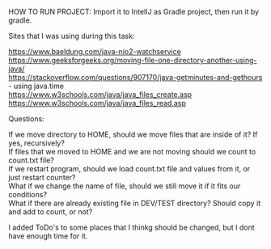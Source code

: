 HOW TO RUN PROJECT:
Import it to IntelIJ as Gradle project, then run it by gradle.

Sites that I was using during this task:

https://www.baeldung.com/java-nio2-watchservice \
https://www.geeksforgeeks.org/moving-file-one-directory-another-using-java/ \
https://stackoverflow.com/questions/907170/java-getminutes-and-gethours - using java.time \
https://www.w3schools.com/java/java_files_create.asp \
https://www.w3schools.com/java/java_files_read.asp 



Questions:

If we move directory to HOME, should we move files that are inside of it? If yes, recursively? \
If files that we moved to HOME and we are not moving should we count to count.txt file? \
If we restart program, should we load count.txt file and values from it, or just restart counter? \
What if we change the name of file, should we still move it if it fits our conditions? \
What if there are already existing file in DEV/TEST directory? Should copy it and add to count, or not?
 
 
I added ToDo's to some places that I thinkg should be changed, but I dont have enough time for it.